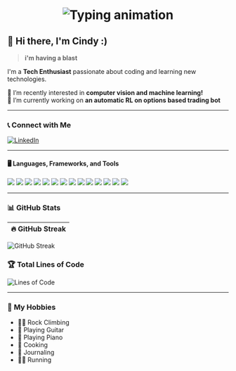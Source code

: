 <h1 align="center">
  <img src="https://readme-typing-svg.herokuapp.com?font=monospace&size=24&duration=3000&pause=1000&color=00FF00&center=true&vCenter=true&width=400&lines=Hello%2C+World!;I'm+%3CCindy+Li%3E" alt="Typing animation">
</h1>

## 👋 Hi there, I'm Cindy :)
> **i'm having a blast** 

I'm a **Tech Enthusiast** passionate about coding and learning new technologies.  

🌱 I’m recently interested in **computer vision and machine learning!**  
🔭 I’m currently working on **an automatic RL on options based trading bot** 

---

### 📞 **Connect with Me**  

[![LinkedIn](https://img.shields.io/badge/-LinkedIn-0077B5?style=flat&logo=linkedin&logoColor=white)](https://www.linkedin.com/in/cindy-li-569a30187/)

---

#### 🖥️ **Languages, Frameworks, and Tools**  

<p align="left">
  <img src="https://img.shields.io/badge/-Java-007396?style=flat&logo=java&logoColor=white">
  <img src="https://img.shields.io/badge/-Python-3776AB?style=flat&logo=python&logoColor=white">
  <img src="https://img.shields.io/badge/-SQL-4479A1?style=flat&logo=postgresql&logoColor=white">
  <img src="https://img.shields.io/badge/-JavaScript-F7DF1E?style=flat&logo=javascript&logoColor=black">
  <img src="https://img.shields.io/badge/-TypeScript-3178C6?style=flat&logo=typescript&logoColor=white">
  <img src="https://img.shields.io/badge/-Julia-9558B2?style=flat&logo=julia&logoColor=white">
  <img src="https://img.shields.io/badge/-OCaml-EC6813?style=flat&logo=ocaml&logoColor=white">
  <img src="https://img.shields.io/badge/-C++-00599C?style=flat&logo=c%2B%2B&logoColor=white">
  <img src="https://img.shields.io/badge/-React-61DAFB?style=flat&logo=react&logoColor=black">
  <img src="https://img.shields.io/badge/-Express-000000?style=flat&logo=express&logoColor=white">
  <img src="https://img.shields.io/badge/-Node.js-339933?style=flat&logo=node.js&logoColor=white">
  <img src="https://img.shields.io/badge/-MongoDB-47A248?style=flat&logo=mongodb&logoColor=white">
  <img src="https://img.shields.io/badge/-Flask-000000?style=flat&logo=flask&logoColor=white">
  <img src="https://img.shields.io/badge/-Jupyter-F37626?style=flat&logo=jupyter&logoColor=white">
</p>

---

### 📊 **GitHub Stats**  

| 🔥 GitHub Streak |
|:--------------:|
![GitHub Streak](https://github-readme-streak-stats.herokuapp.com/?user=cindyzli&theme=radical)  

### 🏆 **Total Lines of Code**
![Lines of Code](https://komarev.com/ghpvc/?username=cindyzli&color=blue&label=Total%20Lines%20of%20Code)


---

### 🎯 **My Hobbies**  
- 🧗‍♂️ Rock Climbing  
- 🎸 Playing Guitar  
- 🎹 Playing Piano  
- 🍳 Cooking  
- 📖 Journaling  
- 🏃‍♂️ Running


